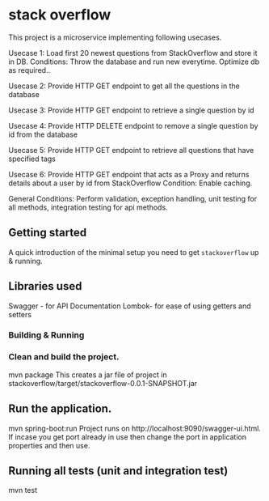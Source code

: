 
# stack overflow

This project is a microservice implementing following usecases.

Usecase 1: Load first 20 newest questions from StackOverflow and store it in DB.
Conditions: Throw the database and run new everytime. Optimize db as required..

Usecase 2: Provide  HTTP GET endpoint to get all the questions in the database

Usecase 3: Provide HTTP GET endpoint to retrieve a single question by id

Usecase 4: Provide HTTP DELETE endpoint to remove a single question by id from the database

Usecase 5: Provide HTTP GET endpoint to retrieve all questions that have specified tags

Usecase 6: Provide HTTP GET endpoint that acts as a Proxy and returns details about a user by id from StackOverflow
Condition: Enable caching.

General Conditions: Perform validation, exception handling, unit testing for all methods, integration testing for api methods.

## Getting started

A quick introduction of the minimal setup you need to get `stackoverflow` up & running.

## Libraries used
Swagger - for API Documentation
Lombok- for ease of using getters and setters


### Building & Running
### Clean and build the project.
 mvn package
 This creates a jar file of project in stackoverflow/target/stackoverflow-0.0.1-SNAPSHOT.jar

## Run the application.
 mvn spring-boot:run
Project runs on http://localhost:9090/swagger-ui.html. If incase you get port already in use then change the port in
application properties and then use.

## Running all tests (unit and integration test)
mvn test


